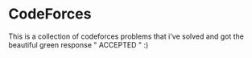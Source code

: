 # CodeForces
This is a collection of codeforces problems that i've solved and got the beautiful green response " ACCEPTED " :)
